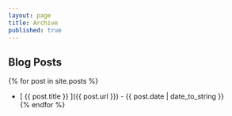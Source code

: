 ```yaml
---
layout: page
title: Archive
published: true
---
```


## Blog Posts

{% for post in site.posts %}
* [ {{ post.title }} ]({{ post.url }}) - {{ post.date | date_to_string }}  
{% endfor %}
